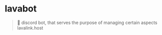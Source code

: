 # lavabot
 
 >  🤖 discord bot, that serves the purpose of managing certain aspects lavalink.host 


